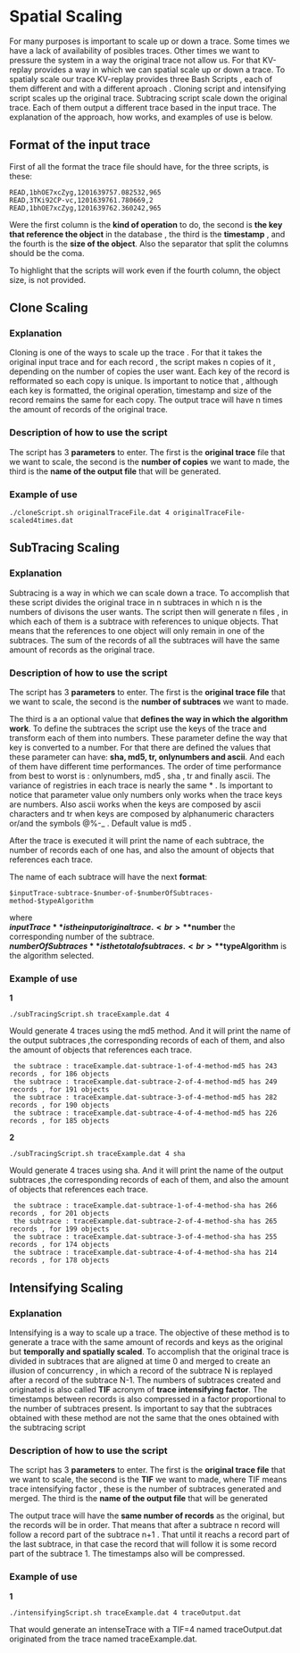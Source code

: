 
# Spatial Scaling

For many purposes is important to scale up or down a trace. Some times we have a lack of availability of posibles traces. Other times we want to pressure the system in a way the original trace not allow us. For that KV-replay provides a way in which we can spatial scale up or down a trace. To spatialy scale our trace KV-replay provides three Bash Scripts , each of them different and with a different aproach . Cloning script and intensifying script scales up the original trace. Subtracing script scale down the original trace. Each of them output a different trace based in the input trace. The explanation of the approach, how works, and examples of use is below.

## Format of the input trace

First of all the format the trace file should have, for the three scripts,  is these:
```
READ,1bhOE7xcZyg,1201639757.082532,965
READ,3TKi92CP-vc,1201639761.780669,2
READ,1bhOE7xcZyg,1201639762.360242,965
```
Were the first column is the **kind of operation** to do, the second is **the key that reference the object** in the database , the third is the **timestamp** , and the fourth is the **size of the object**. Also the separator that split the columns should be the coma.

To highlight that the scripts will work even if the fourth column, the object size, is not provided.

## Clone Scaling

### Explanation
Cloning is one of the ways to scale up the trace . For that it takes the original input trace and for each record , the script makes n copies of it , depending on the number of copies the user want. Each key of the record is refformated so each copy is unique. Is important to notice that , although each key is formatted, the original operation, timestamp and size of the record remains the same for each copy. The output trace will have n times the amount of records of the original trace.


### Description of how to use the script


The script has 3 **parameters** to enter. The first is the **original trace** file that we want to scale, the second is the **number of copies** we want to made, the third is the **name of the output file** that will be generated. 

### Example of use
```
./cloneScript.sh originalTraceFile.dat 4 originalTraceFile-scaled4times.dat
```


## SubTracing Scaling

### Explanation

Subtracing is a way in which we can scale down a trace. To accomplish that these script divides the original trace in n subtraces in which n is the numbers of divisons the user wants. The script then will generate n files , in which each of them is a subtrace with references to unique objects. That means that the references to one object will only remain in one of the subtraces. The sum of the records of all the subtraces will have the same amount of records as the original trace.


### Description of how to use the script

The script has 3 **parameters** to enter. The first is the **original trace file** that we want to scale, the second is the **number of subtraces** we want to made.

The third is a an optional value that **defines the way in which the algorithm work**. To define the subtraces the script use the keys of the trace and transform each of them into numbers. These parameter define the way that key is converted to a number. For that there are defined the values that these parameter can have: **sha, md5, tr, onlynumbers and ascii**. And each of them have different time performances. The order of time performance from best to worst is : onlynumbers, md5 , sha , tr and finally ascii. The variance of registries in each trace is nearly the same * . Is important to notice that parameter value only numbers only works when the trace keys are numbers. Also ascii works when the keys are composed by ascii characters and tr when keys are composed by alphanumeric characters or/and the symbols @%-_ . Default value is md5 .

After the trace is executed it will print the name of each subtrace, the number of records each of one has, and also the amount of objects that references each trace.

The name of each subtrace will have the next **format**:
```
$inputTrace-subtrace-$number-of-$numberOfSubtraces-method-$typeAlgorithm
```
where 
<br>
**$inputTrace** is the input original trace.
<br>
**$number** the corresponding number of the subtrace.
<br>
**$numberOfSubtraces** is the total of subtraces.
<br>
**$typeAlgorithm** is the algorithm selected.

### Example of use

**1**
```
./subTracingScript.sh traceExample.dat 4
```
Would generate 4 traces using the md5 method. And it will print the name of the output subtraces ,the corresponding records of each of them, and also the amount of objects that references each trace.

```
 the subtrace : traceExample.dat-subtrace-1-of-4-method-md5 has 243 records , for 186 objects
 the subtrace : traceExample.dat-subtrace-2-of-4-method-md5 has 249 records , for 191 objects
 the subtrace : traceExample.dat-subtrace-3-of-4-method-md5 has 282 records , for 190 objects
 the subtrace : traceExample.dat-subtrace-4-of-4-method-md5 has 226 records , for 185 objects
```


**2**
```
./subTracingScript.sh traceExample.dat 4 sha
```
Would generate 4 traces using sha. And it will print the name of the output subtraces ,the corresponding records of each of them, and also the amount of objects that references each trace.

```
 the subtrace : traceExample.dat-subtrace-1-of-4-method-sha has 266 records , for 201 objects
 the subtrace : traceExample.dat-subtrace-2-of-4-method-sha has 265 records , for 199 objects
 the subtrace : traceExample.dat-subtrace-3-of-4-method-sha has 255 records , for 174 objects
 the subtrace : traceExample.dat-subtrace-4-of-4-method-sha has 214 records , for 178 objects
```

## Intensifying Scaling

### Explanation

Intensifying is a way to scale up a trace. The objective of these method is to generate a trace with the same amount of records and keys as the original but **temporally and spatially scaled**. To accomplish that the original trace is divided in subtraces that are aligned at time 0 and merged to create an illusion of concurrency , in which a record of the subtrace N is replayed after a record of the subtrace N-1. The numbers of subtraces created and originated is also called **TIF** acronym of **trace intensifying factor**. The timestamps between records is also compressed in a factor proportional to the number of subtraces present. Is important to say that the subtraces obtained with these method are not the same that the ones obtained with the subtracing script

### Description of how to use the script

The script has 3 **parameters** to enter. The first is the **original trace file** that we want to scale, the second is the **TIF** we want to made, where TIF means trace intensifying factor , these is the number of subtraces generated and merged. The third is the **name of the output file** that will be generated


The output trace will have the **same number of records** as the original, but the records will be in order. That means that after a subtrace n record will follow a record part of the subtrace n+1 . That until it reachs a record part of the last subtrace, in that case the record that will follow it is some record part of the subtrace 1. The timestamps also will be compressed. 

### Example of use 

**1**
```
./intensifyingScript.sh traceExample.dat 4 traceOutput.dat
```
That would generate an intenseTrace with a TIF=4 named traceOutput.dat originated from the trace named traceExample.dat.





